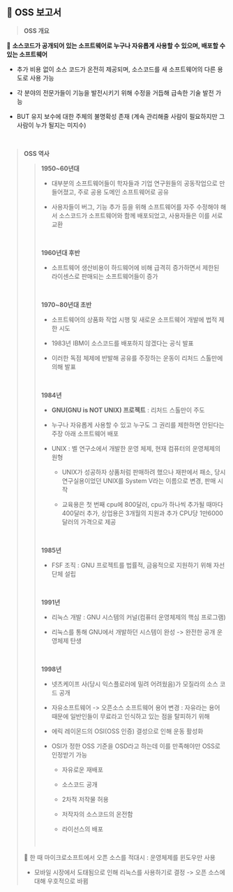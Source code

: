## 📄 OSS 보고서 

> **OSS 개요**

📌 **소스코드가 공개되어 있는 소프트웨어로 누구나 자유롭게 사용할 수 있으며, 배포할 수 있는 소프트웨어**

- 추가 비용 없이 소스 코드가 온전히 제공되며, 소스코드를 새 소프트웨어의 다른 용도로 사용 가능

- 각 분야의 전문가들이 기능을 발전시키기 위해 수정을 거듭해 급속한 기술 발전 가능

- BUT 유지 보수에 대한 주체의 불명확성 존재 (계속 관리해줄 사람이 필요하지만 그 사람이 누가 될지는 미지수)
<br>

> **OSS 역사**
>>
>> **1950~60년대** 
>> - 대부분의 소프트웨어들이 학자들과 기업 연구원들의 공동작업으로 만들어졌고, 주로 공용 도메인 소프트웨어로 공유
>>
>> - 사용자들이 버그, 기능 추가 등을 위해 소프트웨어를 자주 수정해야 해서 소스코드가 소프트웨어와 함께 배포되었고, 사용자들은 이를 서로 교환
>> <br>
>>
>> **1960년대 후반** 
>> - 소프트웨어 생산비용이 하드웨어에 비해 급격히 증가하면서 제한된 라이센스로 판매되는 소프트웨어들이 증가
>> <br>
>>
>> **1970~80년대 초반** 
>> - 소프트웨어의 상품화 작업 시행 및 새로운 소프트웨어 개발에 법적 제한 시도 
>>
>> - 1983년 IBM이 소스코드를 배포하지 않겠다는 공식 발표 
>>
>> - 이러한 독점 체제에 반발해 공유를 주장하는 운동이 리처드 스톨만에 의해 발표 
>> <br>
>>
>> **1984년**
>>
>> - **GNU(GNU is NOT UNIX) 프로젝트** : 리처드 스톨만이 주도  
>> 
>> - 누구나 자유롭게 사용할 수 있고 누구도 그 권리를 제한하면 안된다는 주장 아래 소프트웨어 배포 
>>
>> - UNIX : 벨 연구소에서 개발한 운영 체제, 현재 컴퓨터의 운영체제의 원형 
>>  
>>    - UNIX가 성공하자 상품처럼 판매하려 했으나 재판에서 패소, 당시 연구실용이었던 UNIX를 System V라는 이름으로 변경, 판매 시작
>>
>>    - 교육용은 첫 번째 cpu에 800달러, cpu가 하나씩 추가될 때마다 400달러 추가, 상업용은 3개월의 지원과 추가 CPU당 1만6000달러의 가격으로 제공
>> <br>
>>
>> **1985년**
>> 
>> - FSF 조직 : GNU 프로젝트를 법률적, 금융적으로 지원하기 위해 자선단체 설립
>> <br>
>> 
>> **1991년**
>>
>> - 리눅스 개발 : GNU 시스템의 커널(컴퓨터 운영체제의 핵심 프로그램)
>> 
>> - 리눅스를 통해 GNU에서 개발하던 시스템이 완성 -> 완전한 공개 운영체제 탄생 
>> <br>
>> 
>> **1998년**
>>
>> - 넷츠케이프 사(당시 익스플로러에 밀려 어려웠음)가 모질라의 소스 코드 공개
>>
>> - 자유소프트웨어 -> 오픈소스 소프트웨어 용어 변경 : 자유라는 용어 때문에 일반인들이 무료라고 인식하고 있는 점을 탈피하기 위해 
>>
>> - 에릭 레이몬드의 OSI(OSS 인증) 결성으로 인해 운동 활성화
>>
>> - OSI가 정한 OSS 기준을 OSD라고 하는데 이를 만족해야만 OSS로 인정받기 가능
>>
>>    - 자유로운 재배포
>>
>>    - 소스코드 공개
>>
>>    - 2차적 저작물 허용
>>
>>    - 저작자의 소스코드의 온전함
>>    
>>    - 라이선스의 배포
>> <br>
>>
> 📌 한 때 마이크로소프트에서 오픈 소스를 적대시 : 운영체제를 윈도우만 사용 
> 
> - 모바일 시장에서 도태됨으로 인해 리눅스를 사용하기로 결정 -> 오픈 소스에 대해 우호적으로 바뀜

